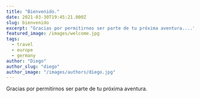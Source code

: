 ```yaml
---
title: "Bienvenido."
date: 2021-03-30T19:45:21.000Z
slug: bienvenido
excerpt: "Gracias por permitirnos ser parte de tu próxima aventura...."
featured_image: /images/welcome.jpg
tags:
  - travel
  - europe
  - germany
author: "Diego"
author_slug: "diego"
author_image: "/images/authors/diego.jpg"
---
```


Gracias por permitirnos ser parte de tu próxima aventura.